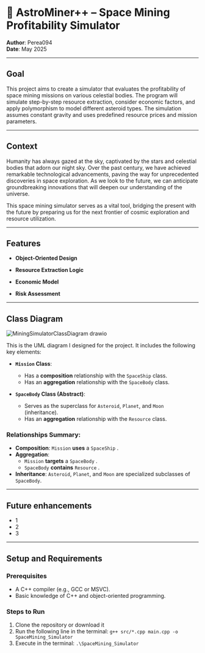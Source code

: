 # 🚀 AstroMiner++ – Space Mining Profitability Simulator
**Author**: Perea094  
**Date**: May 2025

---
## Goal
This project aims to create a simulator that evaluates the profitability of space mining missions on various celestial bodies.
The program will simulate step-by-step resource extraction, consider economic factors, and apply polymorphism to model different asteroid types. 
The simulation assumes constant gravity and uses predefined resource prices and mission parameters.


---
## Context
Humanity has always gazed at the sky, captivated by the stars and celestial bodies that adorn our night sky. Over the past century, we have achieved remarkable technological advancements, paving the way for unprecedented discoveries in space exploration. As we look to the future, we can anticipate groundbreaking innovations that will deepen our understanding of the universe.

This space mining simulator serves as a vital tool, bridging the present with the future by preparing us for the next frontier of cosmic exploration and resource utilization.

---
## Features

- **Object-Oriented Design**

- **Resource Extraction Logic**

- **Economic Model**


- **Risk Assessment**

---
## Class Diagram  
![MiningSimulatorClassDiagram drawio](https://github.com/user-attachments/assets/308f26c1-d096-4968-bf55-08c1054e92ba)



This is the UML diagram I designed for the project. It includes the following key elements:  

- **`Mission` Class**:  
  - Has a **composition** relationship with the `SpaceShip` class.  
  - Has an **aggregation** relationship with the `SpaceBody` class.  

- **`SpaceBody` Class (Abstract)**:  
  - Serves as the superclass for `Asteroid`, `Planet`, and `Moon` (inheritance).  
  - Has an **aggregation** relationship with the `Resource` class.  

### Relationships Summary:  
- **Composition**: `Mission` **uses** a `SpaceShip` .  
- **Aggregation**:  
  - `Mission` **targets** a `SpaceBody` .  
  - `SpaceBody` **contains** `Resource` .  
- **Inheritance**: `Asteroid`, `Planet`, and `Moon` are specialized subclasses of `SpaceBody`.  

---
## Future enhancements
- 1
- 2
- 3

---
## Setup and Requirements  

### Prerequisites  
- A C++ compiler (e.g., GCC or MSVC).  
- Basic knowledge of C++ and object-oriented programming.  
### Steps to Run  
1. Clone the repository or download it
2. Run the following line in the terminal: `g++ src/*.cpp main.cpp -o SpaceMining_Simulator`
3. Execute in the terminal: `.\SpaceMining_Simulator`
